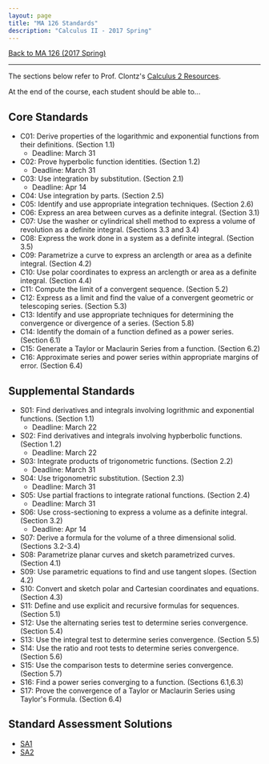 ```yaml
---
layout: page
title: "MA 126 Standards"
description: "Calculus II - 2017 Spring"
---
```


[Back to MA 126 (2017 Spring)](..)

---

The sections below refer to Prof. Clontz's
[Calculus 2 Resources](/resources/calculus2/).

At the end of the course, each student should be able to...

## Core Standards

* C01: Derive properties of the logarithmic and exponential functions from their
       definitions. (Section 1.1)
    - Deadline: March 31
* C02: Prove hyperbolic function identities. (Section 1.2)
    - Deadline: March 31
* C03: Use integration by substitution. (Section 2.1)
    - Deadline: Apr 14
* C04: Use integration by parts. (Section 2.5)
* C05: Identify and use appropriate integration techniques. (Section 2.6)
* C06: Express an area between curves as a definite integral. (Section 3.1)
* C07: Use the washer or cylindrical shell method to express a volume of
       revolution as a definite integral. (Sections 3.3 and 3.4)
* C08: Express the work done in a system as a definite integral.
       (Section 3.5)
* C09: Parametrize a curve to express an arclength or area as a definite
       integral. (Section 4.2)
* C10: Use polar coordinates to express an arclength or area as a definite
       integral. (Section 4.4)
* C11: Compute the limit of a convergent sequence. (Section 5.2)
* C12: Express as a limit and find the value of a convergent geometric or
       telescoping series. (Section 5.3)
* C13: Identify and use appropriate techniques for determining the
       convergence or divergence of a series. (Section 5.8)
* C14: Identify the domain of a function defined as a power series.
       (Section 6.1)
* C15: Generate a Taylor or Maclaurin Series from a function. (Section 6.2)
* C16: Approximate series and power series within appropriate margins of error.
       (Section 6.4)

## Supplemental Standards

* S01: Find derivatives and integrals involving logrithmic and exponential
       functions. (Section 1.1)
    - Deadline: March 22
* S02: Find derivatives and integrals involving hypberbolic functions.
       (Section 1.2)
    - Deadline: March 22
* S03: Integrate products of trigonometric functions. (Section 2.2)
    - Deadline: March 31
* S04: Use trigonometric substitution. (Section 2.3)
    - Deadline: March 31
* S05: Use partial fractions to integrate rational functions.
       (Section 2.4)
    - Deadline: March 31
* S06: Use cross-sectioning to express a volume as a definite integral.
       (Section 3.2)
    - Deadline: Apr 14
* S07: Derive a formula for the volume of a three dimensional solid.
       (Sections 3.2-3.4)
* S08: Parametrize planar curves and sketch parametrized curves. (Section 4.1)
* S09: Use parametric equations to find and use tangent slopes. (Section 4.2)
* S10: Convert and sketch polar and Cartesian coordinates and equations.
       (Section 4.3)
* S11: Define and use explicit and recursive formulas for sequences.
       (Section 5.1)
* S12: Use the alternating series test to determine series convergence.
       (Section 5.4)
* S13: Use the integral test to determine series convergence. (Section 5.5)
* S14: Use the ratio and root tests to determine series convergence.
       (Section 5.6)
* S15: Use the comparison tests to determine series convergence. (Section 5.7)
* S16: Find a power series converging to a function. (Sections 6.1,6.3)
* S17: Prove the convergence of a Taylor or Maclaurin Series using Taylor's
       Formula. (Section 6.4)

## Standard Assessment Solutions

* [SA1](/classes/2017/01/ma126/pdf/sa1sol.pdf)
* [SA2](/classes/2017/01/ma126/pdf/sa2sol.pdf)

[usaonline]: https://ecampus.southalabama.edu/portal/site/4eed09d5-644d-44ed-985f-de0673e68b1a

[usacoursepolicies]: https://www.southalabama.edu/departments/academicaffairs/resources/policies/additionalacademiccoursepolicies.pdf

[text]: http://prof.clontz.org/resources/calculus2/

[calendar]: /classes/2017/01/ma126/calendar

